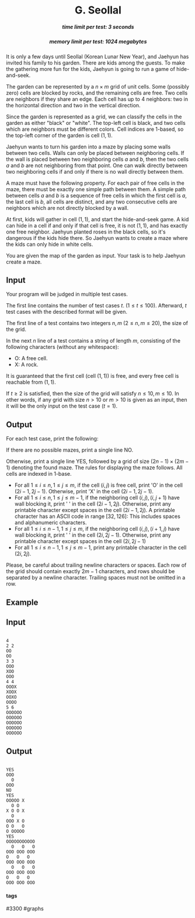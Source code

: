 <h1 style='text-align: center;'> G. Seollal</h1>

<h5 style='text-align: center;'>time limit per test: 3 seconds</h5>
<h5 style='text-align: center;'>memory limit per test: 1024 megabytes</h5>

It is only a few days until Seollal (Korean Lunar New Year), and Jaehyun has invited his family to his garden. There are kids among the guests. To make the gathering more fun for the kids, Jaehyun is going to run a game of hide-and-seek.

The garden can be represented by a $n \times m$ grid of unit cells. Some (possibly zero) cells are blocked by rocks, and the remaining cells are free. Two cells are neighbors if they share an edge. Each cell has up to 4 neighbors: two in the horizontal direction and two in the vertical direction. 

Since the garden is represented as a grid, we can classify the cells in the garden as either "black" or "white". The top-left cell is black, and two cells which are neighbors must be different colors. Cell indices are 1-based, so the top-left corner of the garden is cell $(1, 1)$.

Jaehyun wants to turn his garden into a maze by placing some walls between two cells. Walls can only be placed between neighboring cells. If the wall is placed between two neighboring cells $a$ and $b$, then the two cells $a$ and $b$ are not neighboring from that point. One can walk directly between two neighboring cells if and only if there is no wall directly between them. 

A maze must have the following property. For each pair of free cells in the maze, there must be exactly one simple path between them. A simple path between cells $a$ and $b$ is a sequence of free cells in which the first cell is $a$, the last cell is $b$, all cells are distinct, and any two consecutive cells are neighbors which are not directly blocked by a wall.

At first, kids will gather in cell $(1, 1)$, and start the hide-and-seek game. A kid can hide in a cell if and only if that cell is free, it is not $(1, 1)$, and has exactly one free neighbor. Jaehyun planted roses in the black cells, so it's dangerous if the kids hide there. So Jaehyun wants to create a maze where the kids can only hide in white cells.

You are given the map of the garden as input. Your task is to help Jaehyun create a maze.

## Input

Your program will be judged in multiple test cases.

The first line contains the number of test cases $t$. ($1 \le t \le 100$). Afterward, $t$ test cases with the described format will be given.

The first line of a test contains two integers $n, m$ ($2 \le n, m \le 20$), the size of the grid.

In the next $n$ line of a test contains a string of length $m$, consisting of the following characters (without any whitespace): 

* O: A free cell.
* X: A rock.

It is guaranteed that the first cell (cell $(1, 1)$) is free, and every free cell is reachable from $(1, 1)$. 

If $t \geq 2$ is satisfied, then the size of the grid will satisfy $n \le 10, m \le 10$. In other words, if any grid with size $n > 10$ or $m > 10$ is given as an input, then it will be the only input on the test case ($t = 1$).

## Output

For each test case, print the following:

If there are no possible mazes, print a single line NO.

Otherwise, print a single line YES, followed by a grid of size $(2n-1) \times (2m-1)$ denoting the found maze. The rules for displaying the maze follows. All cells are indexed in 1-base.

* For all $1 \le i \le n, 1 \le j \le m$, if the cell $(i, j)$ is free cell, print 'O' in the cell $(2i-1, 2j-1)$. Otherwise, print 'X' in the cell $(2i-1, 2j-1)$.
* For all $1 \le i \le n, 1 \le j \le m-1$, if the neighboring cell $(i, j), (i, j+1)$ have wall blocking it, print ' ' in the cell $(2i-1, 2j)$. Otherwise, print any printable character except spaces in the cell $(2i-1, 2j)$. A printable character has an ASCII code in range $[32, 126]$: This includes spaces and alphanumeric characters.
* For all $1 \le i \le n-1, 1 \le j \le m$, if the neighboring cell $(i, j), (i+1, j)$ have wall blocking it, print ' ' in the cell $(2i, 2j-1)$. Otherwise, print any printable character except spaces in the cell $(2i, 2j-1)$
* For all $1 \le i \le n-1, 1 \le j \le m-1$, print any printable character in the cell $(2i, 2j)$.

Please, be careful about trailing newline characters or spaces. Each row of the grid should contain exactly $2m-1$ characters, and rows should be separated by a newline character. Trailing spaces must not be omitted in a row.

## Example

## Input


```

4
2 2
OO
OO
3 3
OOO
XOO
OOO
4 4
OOOX
XOOX
OOXO
OOOO
5 6
OOOOOO
OOOOOO
OOOOOO
OOOOOO
OOOOOO

```
## Output


```

YES
OOO
  O
OOO
NO
YES
OOOOO X
  O O  
X O O X
  O    
OOO X O
O O   O
O OOOOO
YES
OOOOOOOOOOO
  O   O   O
OOO OOO OOO
O   O   O  
OOO OOO OOO
  O   O   O
OOO OOO OOO
O   O   O  
OOO OOO OOO

```


#### tags 

#3300 #graphs 